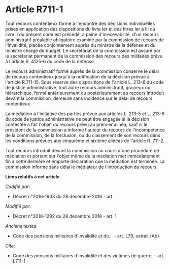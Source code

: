 # Article R711-1

Tout recours contentieux formé à l'encontre des décisions individuelles prises en application des dispositions du livre Ier
et des titres Ier à III du livre II du présent code est précédé, à peine d'irrecevabilité, d'un recours administratif
préalable obligatoire examiné par la commission de recours de l'invalidité, placée conjointement auprès du ministre de la
défense et du ministre chargé du budget. Le secrétariat de la commission est assuré par le secrétariat permanent de la
commission des recours des militaires prévu à l'article R. 4125-6 du code de la défense.

Le recours administratif formé auprès de la commission conserve le délai de recours contentieux jusqu'à la notification de la
décision prévue à l'article R.711-15. Sous réserve des dispositions de l'article L. 213-6 du code de justice administrative,
tout autre recours administratif, gracieux ou hiérarchique, formé antérieurement ou postérieurement au recours introduit
devant la commission, demeure sans incidence sur le délai de recours contentieux.

La médiation à l'initiative des parties prévue aux articles L. 213-5 et L. 213-6 du code de justice administrative ne peut
être engagée si la décision contestée a fait l'objet du recours prévu au premier alinéa, sauf si le président de la
commission a informé l'auteur du recours de l'incompétence de la commission, de la forclusion, ou du classement de son
recours dans les conditions prévues aux cinquième et sixième alinéas de l'article R. 711-2.

Tout recours introduit devant la commission au cours d'une procédure de médiation et portant sur l'objet même de la médiation
met immédiatement fin à cette dernière et emporte déclaration que la médiation est terminée. La commission informe sans délai
le médiateur de l'introduction du recours.

**Liens relatifs à cet article**

_Codifié par_:

  - Décret n°2016-1903 du 28 décembre 2016 - art.

_Modifié par_:

  - Décret n°2018-1292 du 28 décembre 2018 - art. 1

_Anciens textes_:

  - Code des pensions militaires d'invalidité et de... - art. L79, extrait (Ab)

_Cite_:

  - Code des pensions militaires d'invalidité et des victimes de guerre. - art. L711-1
